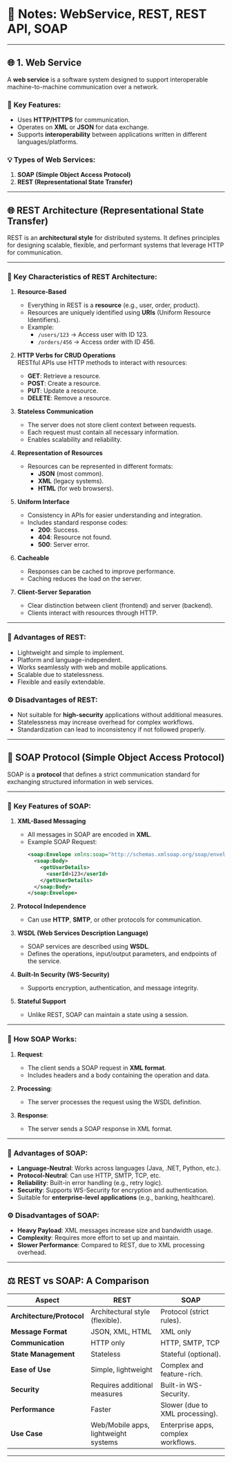# 📝 **Notes: WebService, REST, REST API, SOAP**  

---

## 🌐 **1. Web Service**  
A **web service** is a software system designed to support interoperable machine-to-machine communication over a network.  

### 🔑 **Key Features**:  
- Uses **HTTP/HTTPS** for communication.  
- Operates on **XML** or **JSON** for data exchange.  
- Supports **interoperability** between applications written in different languages/platforms.  

### 💡 **Types** of Web Services:  
1. **SOAP (Simple Object Access Protocol)**  
2. **REST (Representational State Transfer)**  

---

## 🌐 **REST Architecture (Representational State Transfer)**  

REST is an **architectural style** for distributed systems. It defines principles for designing scalable, flexible, and performant systems that leverage HTTP for communication.  

---

### 🔑 **Key Characteristics of REST Architecture**:  

1. **Resource-Based**  
   - Everything in REST is a **resource** (e.g., user, order, product).  
   - Resources are uniquely identified using **URIs** (Uniform Resource Identifiers).  
   - Example:  
     - `/users/123` → Access user with ID 123.  
     - `/orders/456` → Access order with ID 456.  

2. **HTTP Verbs for CRUD Operations**  
   RESTful APIs use HTTP methods to interact with resources:  
   - **GET**: Retrieve a resource.  
   - **POST**: Create a resource.  
   - **PUT**: Update a resource.  
   - **DELETE**: Remove a resource.  

3. **Stateless Communication**  
   - The server does not store client context between requests.  
   - Each request must contain all necessary information.  
   - Enables scalability and reliability.  

4. **Representation of Resources**  
   - Resources can be represented in different formats:  
     - **JSON** (most common).  
     - **XML** (legacy systems).  
     - **HTML** (for web browsers).  

5. **Uniform Interface**  
   - Consistency in APIs for easier understanding and integration.  
   - Includes standard response codes:  
     - **200**: Success.  
     - **404**: Resource not found.  
     - **500**: Server error.  

6. **Cacheable**  
   - Responses can be cached to improve performance.  
   - Caching reduces the load on the server.  

7. **Client-Server Separation**  
   - Clear distinction between client (frontend) and server (backend).  
   - Clients interact with resources through HTTP.  

---

### 🚀 **Advantages of REST**:  
- Lightweight and simple to implement.  
- Platform and language-independent.  
- Works seamlessly with web and mobile applications.  
- Scalable due to statelessness.  
- Flexible and easily extendable.  

### ⚙️ **Disadvantages of REST**:  
- Not suitable for **high-security** applications without additional measures.  
- Statelessness may increase overhead for complex workflows.  
- Standardization can lead to inconsistency if not followed properly.  

---

## 🧼 **SOAP Protocol (Simple Object Access Protocol)**  

SOAP is a **protocol** that defines a strict communication standard for exchanging structured information in web services.  

---

### 🔑 **Key Features of SOAP**:  

1. **XML-Based Messaging**  
   - All messages in SOAP are encoded in **XML**.  
   - Example SOAP Request:  
     ```xml
     <soap:Envelope xmlns:soap="http://schemas.xmlsoap.org/soap/envelope/">
       <soap:Body>
         <getUserDetails>
           <userId>123</userId>
         </getUserDetails>
       </soap:Body>
     </soap:Envelope>
     ```  

2. **Protocol Independence**  
   - Can use **HTTP**, **SMTP**, or other protocols for communication.  

3. **WSDL (Web Services Description Language)**  
   - SOAP services are described using **WSDL**.  
   - Defines the operations, input/output parameters, and endpoints of the service.  

4. **Built-In Security (WS-Security)**  
   - Supports encryption, authentication, and message integrity.  

5. **Stateful Support**  
   - Unlike REST, SOAP can maintain a state using a session.  

---

### 🔄 **How SOAP Works**:  

1. **Request**:  
   - The client sends a SOAP request in **XML format**.  
   - Includes headers and a body containing the operation and data.  

2. **Processing**:  
   - The server processes the request using the WSDL definition.  

3. **Response**:  
   - The server sends a SOAP response in XML format.  

---

### 🚀 **Advantages of SOAP**:  
- **Language-Neutral**: Works across languages (Java, .NET, Python, etc.).  
- **Protocol-Neutral**: Can use HTTP, SMTP, TCP, etc.  
- **Reliability**: Built-in error handling (e.g., retry logic).  
- **Security**: Supports WS-Security for encryption and authentication.  
- Suitable for **enterprise-level applications** (e.g., banking, healthcare).  

### ⚙️ **Disadvantages of SOAP**:  
- **Heavy Payload**: XML messages increase size and bandwidth usage.  
- **Complexity**: Requires more effort to set up and maintain.  
- **Slower Performance**: Compared to REST, due to XML processing overhead.  

---

## ⚖️ **REST vs SOAP: A Comparison**  

| **Aspect**              | **REST**                                   | **SOAP**                                   |
|--------------------------|--------------------------------------------|-------------------------------------------|
| **Architecture/Protocol**| Architectural style (flexible).            | Protocol (strict rules).                  |
| **Message Format**       | JSON, XML, HTML                           | XML only                                  |
| **Communication**        | HTTP only                                 | HTTP, SMTP, TCP                           |
| **State Management**     | Stateless                                 | Stateful (optional).                      |
| **Ease of Use**          | Simple, lightweight                       | Complex and feature-rich.                 |
| **Security**             | Requires additional measures              | Built-in WS-Security.                     |
| **Performance**          | Faster                                    | Slower (due to XML processing).           |
| **Use Case**             | Web/Mobile apps, lightweight systems      | Enterprise apps, complex workflows.       |

---  

